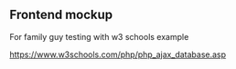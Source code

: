 ## Frontend mockup

For family guy testing with w3 schools example 

https://www.w3schools.com/php/php_ajax_database.asp